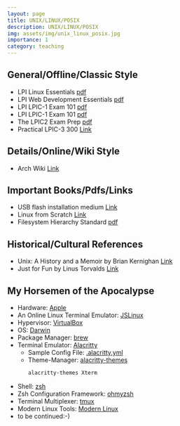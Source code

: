 ```yaml
---
layout: page
title: UNIX/LINUX/POSIX
description: UNIX/LINUX/POSIX
img: assets/img/unix_linux_posix.jpg
importance: 1
category: teaching
---
```


## General/Offline/Classic Style
* LPI Linux Essentials [pdf](https://learning.lpi.org/pdfstore/LPI-Learning-Material-010-160-en.pdf)  
* LPI Web Development Essentials [pdf](https://learning.lpi.org/pdfstore/LPI-Learning-Material-030-100-en.pdf)  
* LPI LPIC-1 Exam 101 [pdf](https://learning.lpi.org/pdfstore/LPI-Learning-Material-101-500-en.pdf)  
* LPI LPIC-1 Exam 101 [pdf](https://learning.lpi.org/pdfstore/LPI-Learning-Material-102-500-en.pdf)  
* The LPIC2 Exam Prep [pdf](https://lpic2book.github.io/src/pdf/lpic2book.pdf)  
* Practical LPIC-3 300 [Link](https://link.springer.com/book/10.1007/978-1-4842-4473-9)  

## Details/Online/Wiki Style
* Arch Wiki [Link](https://wiki.archlinux.org/)  

## Important Books/Pdfs/Links
* USB flash installation medium [Link](https://wiki.archlinux.org/title/USB_flash_installation_medium)  
* Linux from Scratch [Link](https://www.linuxfromscratch.org/lfs/downloads/stable/LFS-BOOK-11.2.pdf)  
* Filesystem Hierarchy Standard [pdf](https://refspecs.linuxfoundation.org/FHS_3.0/fhs-3.0.pdf)  

## Historical/Cultural References
* Unix: A History and a Memoir by Brian Kernighan [Link](https://www.cs.princeton.edu/~bwk/memoir.html)  
* Just for Fun by Linus Torvalds [Link](HarperCollins)  

## My Horsemen of the Apocalypse
* Hardware: [Apple](https://www.apple.com/mac/)
* An Online Linux Terminal Emulator: [JSLinux](https://bellard.org/jslinux/)      
* Hypervisor: [VirtualBox](https://www.virtualbox.org/)  
* OS: [Darwin](https://github.com/apple/darwin-xnu)  
* Package Manager: [brew](https://brew.sh/)  
* Terminal Emulator: [Alacritty](https://alacritty.org/) 
  * Sample Config File: [.alacritty.yml](https://github.com/alacritty/alacritty/blob/master/alacritty.yml) 
  * Theme-Manager: [alacritty-themes](https://github.com/rajasegar/alacritty-themes)  
    ```sh
    alacritty-themes Xterm
    ```
* Shell: [zsh](https://www.zsh.org/)  
* Zsh Configuration Framework: [ohmyzsh](https://ohmyz.sh/)  
* Terminal Multiplexer: [tmux](https://github.com/tmux)  
* Modern Linux Tools: [Modern Linux](https://github.com/ibraheemdev/modern-unix)  
* to be continued:-)


